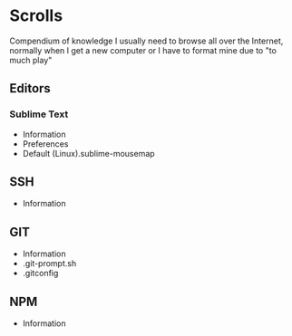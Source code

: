 Scrolls
=======

Compendium of knowledge I usually need to browse all over the Internet, normally when I get a new computer or I have to format mine due to "to much play"


Editors
-------

### Sublime Text

* Information
* Preferences
* Default (Linux).sublime-mousemap


SSH
---

* Information


GIT
---

* Information
* .git-prompt.sh
* .gitconfig


NPM
---

* Information
